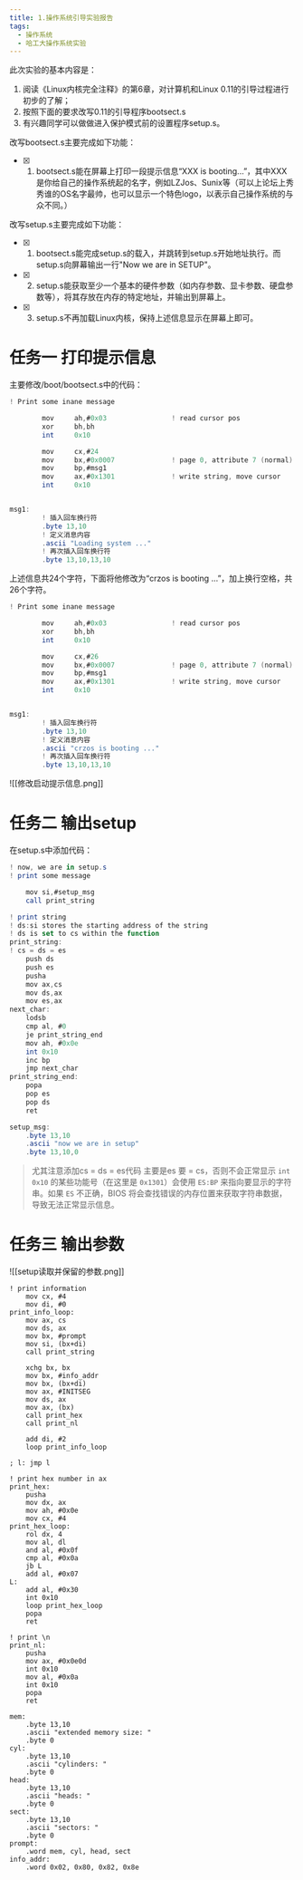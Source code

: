 ```yaml
---
title: 1.操作系统引导实验报告
tags:
  - 操作系统
  - 哈工大操作系统实验
---
```

此次实验的基本内容是：

1. 阅读《Linux内核完全注释》的第6章，对计算机和Linux 0.11的引导过程进行初步的了解；
2. 按照下面的要求改写0.11的引导程序bootsect.s
3. 有兴趣同学可以做做进入保护模式前的设置程序setup.s。

改写bootsect.s主要完成如下功能：

- [x] 1. bootsect.s能在屏幕上打印一段提示信息“XXX is booting...”，其中XXX是你给自己的操作系统起的名字，例如LZJos、Sunix等（可以上论坛上秀秀谁的OS名字最帅，也可以显示一个特色logo，以表示自己操作系统的与众不同。）

改写setup.s主要完成如下功能：

- [x] 1. bootsect.s能完成setup.s的载入，并跳转到setup.s开始地址执行。而setup.s向屏幕输出一行"Now we are in SETUP"。
- [x] 2. setup.s能获取至少一个基本的硬件参数（如内存参数、显卡参数、硬盘参数等），将其存放在内存的特定地址，并输出到屏幕上。
- [x] 3. setup.s不再加载Linux内核，保持上述信息显示在屏幕上即可。
# 任务一 打印提示信息
主要修改/boot/bootsect.s中的代码：
```as
! Print some inane message

        mov     ah,#0x03                ! read cursor pos
        xor     bh,bh
        int     0x10

        mov     cx,#24
        mov     bx,#0x0007              ! page 0, attribute 7 (normal)
        mov     bp,#msg1
        mov     ax,#0x1301              ! write string, move cursor
        int     0x10


msg1:
        ! 插入回车换行符
        .byte 13,10
        ! 定义消息内容
        .ascii "Loading system ..."
        ! 再次插入回车换行符
        .byte 13,10,13,10
```

上述信息共24个字符，下面将他修改为“crzos is booting ...”，加上换行空格，共26个字符。

```as
! Print some inane message

        mov     ah,#0x03                ! read cursor pos
        xor     bh,bh
        int     0x10

        mov     cx,#26
        mov     bx,#0x0007              ! page 0, attribute 7 (normal)
        mov     bp,#msg1
        mov     ax,#0x1301              ! write string, move cursor
        int     0x10


msg1:
        ! 插入回车换行符
        .byte 13,10
        ! 定义消息内容
        .ascii "crzos is booting ..."
        ! 再次插入回车换行符
        .byte 13,10,13,10
```
![[修改启动提示信息.png]]

# 任务二 输出setup
在setup.s中添加代码：
```as
! now, we are in setup.s
! print some message

	mov si,#setup_msg
	call print_string

! print string
! ds:si stores the starting address of the string
! ds is set to cs within the function
print_string:
! cs = ds = es
	push ds
	push es
	pusha
	mov	ax,cs
	mov ds,ax
	mov	es,ax
next_char:
	lodsb
	cmp al, #0
	je print_string_end
	mov ah, #0x0e
	int 0x10
	inc bp
	jmp next_char
print_string_end:
	popa
	pop es
	pop ds
	ret

setup_msg:
	.byte 13,10
	.ascii "now we are in setup"
	.byte 13,10,0
```

> 尤其注意添加cs = ds = es代码
> 主要是es 要 = cs，否则不会正常显示
> `int 0x10` 的某些功能号（在这里是 `0x1301`）会使用 `ES:BP` 来指向要显示的字符串。如果 `ES` 不正确，BIOS 将会查找错误的内存位置来获取字符串数据，导致无法正常显示信息。

# 任务三 输出参数

![[setup读取并保留的参数.png]]
```
! print information
	mov cx, #4
	mov di, #0
print_info_loop:
	mov ax, cs
	mov ds, ax
	mov bx, #prompt
	mov si, (bx+di)
	call print_string

	xchg bx, bx
	mov bx, #info_addr
	mov bx, (bx+di)
	mov ax, #INITSEG
	mov ds, ax
	mov ax, (bx)
	call print_hex
	call print_nl

	add di, #2
	loop print_info_loop

; l: jmp l

! print hex number in ax
print_hex:
	pusha
	mov dx, ax
	mov ah, #0x0e
	mov cx, #4
print_hex_loop:
	rol dx, 4
	mov al, dl
	and al, #0x0f
	cmp al, #0x0a
	jb L
	add al, #0x07
L:
	add al, #0x30
	int 0x10
	loop print_hex_loop
	popa
	ret

! print \n
print_nl:
	pusha
	mov ax, #0x0e0d
	int 0x10
	mov al, #0x0a
	int 0x10
	popa
	ret
	
mem:
	.byte 13,10
	.ascii "extended memory size: "
	.byte 0
cyl:
	.byte 13,10
	.ascii "cylinders: "
	.byte 0
head:
	.byte 13,10
	.ascii "heads: "
	.byte 0
sect:
	.byte 13,10
	.ascii "sectors: "
	.byte 0
prompt:
	.word mem, cyl, head, sect
info_addr:
	.word 0x02, 0x80, 0x82, 0x8e
```
